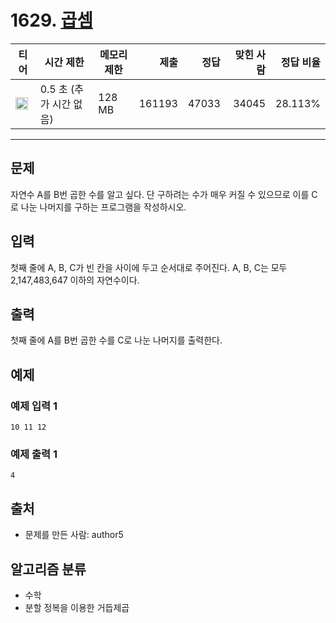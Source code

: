 # 1629. [곱셈](https://www.acmicpc.net/problem/1629)

| 티어                                                                  | 시간 제한               | 메모리 제한 |   제출 |  정답 | 맞힌 사람 | 정답 비율 |
| --------------------------------------------------------------------- | ----------------------- | ----------- | -----: | ----: | --------: | --------: |
| <img src="https://static.solved.ac/tier_small/10.svg" width="20px" /> | 0.5 초 (추가 시간 없음) | 128 MB      | 161193 | 47033 |     34045 |   28.113% |

---

## 문제

자연수 A를 B번 곱한 수를 알고 싶다. 단 구하려는 수가 매우 커질 수 있으므로 이를 C로 나눈 나머지를 구하는 프로그램을 작성하시오.

## 입력

첫째 줄에 A, B, C가 빈 칸을 사이에 두고 순서대로 주어진다. A, B, C는 모두 2,147,483,647 이하의 자연수이다.

## 출력

첫째 줄에 A를 B번 곱한 수를 C로 나눈 나머지를 출력한다.

## 예제

### 예제 입력 1

```
10 11 12
```

### 예제 출력 1

```
4
```

## 출처

- 문제를 만든 사람: author5

## 알고리즘 분류

- 수학
- 분할 정복을 이용한 거듭제곱
